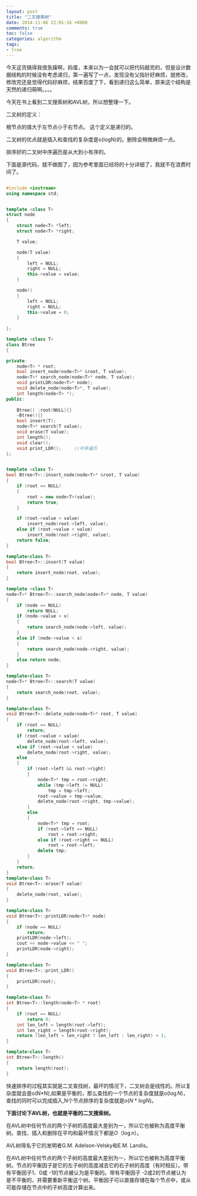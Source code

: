```yaml
---
layout: post
title: "二叉搜索树"
date: 2014-11-06 22:01:16 +0800
comments: true
toc: false
categories: algorithm
tags:
- tree
---
```



今天这货搞得我很急躁啊，妈蛋，本来以为一会就可以把代码敲完的，但是设计数据结构的时候没有考虑递归，第一遍写了一点，发现没有父指针好麻烦，就修改，修改完还是觉得代码好麻烦，结果百度了下，看到递归这么简单，原来这个结构是天然的递归萌啊。。。。
<!--more-->

今天在书上看到二叉搜索树和AVL树，所以想整理一下。

二叉树的定义：

根节点的值大于左节点小于右节点。
这个定义是递归的。

二叉树的优点就是插入和查找的复杂度是o(logN)的。删除会稍微麻烦一点。

排序好的二叉树中序遍历是从大到小有序的。

下面是源代码，就不做图了，因为参考里面已经将的十分详细了，我就不在浪费时间了。

``` C++ Btree.cpp

#include <iostream>
using namespace std;


template <class T>
struct node
{
	struct node<T> *left;
	struct node<T> *right;

	T value;

	node(T value)
	{
		left = NULL;
		right = NULL;
		this->value = value;
	}

	node()
	{
		left = NULL;
		right = NULL;
		this->value = 0;
	}
	
};

template <class T>
class Btree
{

private:
	node<T> * root;
	bool insert_node(node<T>* &root, T value);
	node<T>* search_node(node<T>* node, T value);
	void printLDR(node<T>* node);
	void delete_node(node<T>*, T value);
	int length(node<T> *);
public:
	
	Btree() :root(NULL){}
	~Btree(){}
	bool insert(T);
	node<T>* search(T value);
	void erase(T value);
	int length();
	void clear();
	void print_LDR();     //中序遍历
};


template <class T>
bool Btree<T>::insert_node(node<T>* &root, T value)
{
	if (root == NULL)
	{
		root = new node<T>(value);
		return true;
	}

	if (root->value > value)
		insert_node(root->left, value);
	else if (root->value < value)
		insert_node(root->right, value);
	return false;
}

template<class T>
bool Btree<T>::insert(T value)
{
	return insert_node(root, value);
}

template <class T>
node<T>* Btree<T>::search_node(node<T>* node, T value)
{
	if (node == NULL)
		return NULL;
	if (node->value > x)
	{
		return search_node(node->left, value);
	}
	else if (node->value < x)
	{
		return search_node(node->right, value);
	}
	else return node;
}

template<class T>
node<T>* Btree<T>::search(T value)
{
	return search_node(root, value);
}

template<class T>
void Btree<T>::delete_node(node<T>* root, T value)
{
	if (root == NULL)
		return;
	if (root->value > value)
		delete_node(root->left, value);
	else if (root->value < value)
		delete_node(root->right, value);
	else
	{
		if (root->left && root->right)
		{
			node<T>* tmp = root->right;
			while (tmp->left != NULL)
				tmp = tmp->left;
			root->value = tmp->value;
			delete_node(root->right, tmp->value);
		}
		else
		{
			node<T>* tmp = root;
			if (root->left == NULL)
				root = root->right;
			else if (root->right == NULL)
				root = root->left;
			delete tmp;
		}
	}
	return;
}
template<class T>
void Btree<T>::erase(T value)
{
	delete_node(root, value);
}

template<class T>
void Btree<T>::printLDR(node<T>* node)
{
	if (node == NULL)
		return;
	printLDR(node->left);
	cout << node->value << " ";
	printLDR(node->right);
}

template<class T>
void Btree<T>::print_LDR()
{
	printLDR(root);
}

template<class T>
int Btree<T>::length(node<T> * root)
{
	if (root == NULL)
		return 0;
	int len_left = length(root->left);
	int len_right = length(root->right);
	return (len_left > len_right ? len_left : len_right) + 1;
}

template<class T>
int Btree<T>::length()
{
	return length(root);
}

```
快速排序的过程其实就是二叉查找树，最坏的情况下，二叉树会是线性的。所以复杂度就会是o(N*N),如果是平衡的，那么查找的一个节点的复杂度就是$o(\log N)$，查找的同时可以完成插入,N个节点排序的复杂度就是$o(N \ast logN)$。


**下面讨论下AVL树，也就是平衡的二叉搜索树。**

在AVL树中任何节点的两个子树的高度最大差别为一，所以它也被称为高度平衡树。查找、插入和删除在平均和最坏情况下都是$O（\log n）$。

AVL树得名于它的发明者G.M. Adelson-Velsky和E.M. Landis。

在AVL树中任何节点的两个子树的高度最大差别为一，所以它也被称为高度平衡树。节点的平衡因子是它的左子树的高度减去它的右子树的高度（有时相反）。带有平衡因子1、0或 -1的节点被认为是平衡的。带有平衡因子 -2或2的节点被认为是不平衡的，并需要重新平衡这个树。平衡因子可以直接存储在每个节点中，或从可能存储在节点中的子树高度计算出来。


